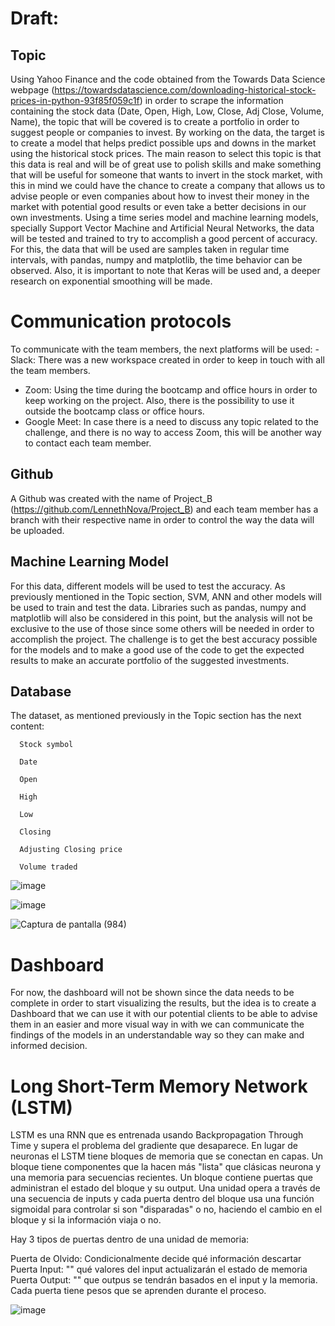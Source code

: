 # Draft:

## Topic

Using Yahoo Finance and the code obtained from the Towards Data Science webpage (https://towardsdatascience.com/downloading-historical-stock-prices-in-python-93f85f059c1f) in order to scrape the information containing the stock data (Date, Open, High, Low, Close, Adj Close, Volume, Name), the topic that will be covered is to create a portfolio in order to suggest people or companies to invest. By working on the data, the target is to create a model that helps predict possible ups and downs in the market using the historical stock prices. The main reason to select this topic is that this data is real and will be of great use to polish skills and make something that will be useful for someone that wants to invert in the stock market, with this in mind we could have the chance to create a company that allows us to advise people or even companies about how to invest their money in the market with potential good results or even take a better decisions in our own investments.
Using a time series model and machine learning models, specially Support Vector Machine and Artificial Neural Networks, the data will be tested and trained to try to accomplish a good percent of accuracy. For this, the data that will be used are samples taken in regular time intervals, with pandas, numpy and matplotlib, the time behavior can be observed. Also, it is important to note that Keras will be used and, a deeper research on exponential smoothing will be made.

# Communication protocols

To communicate with the team members, the next platforms will be used: -Slack: There was a new workspace created in order to keep in touch with all the team members.

* Zoom: Using the time during the bootcamp and office hours in order to keep working on the project. Also, there is the possibility to use it outside the bootcamp class or office 
hours.
* Google Meet: In case there is a need to discuss any topic related to the challenge, and there is no way to access Zoom, this will be another way to contact each team member.

## Github

A Github was created with the name of Project_B (https://github.com/LennethNova/Project_B) and each team member has a branch with their respective name in order to control the way the data will be uploaded.

## Machine Learning Model

For this data, different models will be used to test the accuracy. As previously mentioned in the Topic section, SVM, ANN and other models will be used to train and test the data. Libraries such as pandas, numpy and matplotlib will also be considered in this point, but the analysis will not be exclusive to the use of those since some others will be needed in order to accomplish the project. The challenge is to get the best accuracy possible for the models and to make a good use of the code to get the expected results to make an accurate portfolio of the suggested investments.

## Database

The dataset, as mentioned previously in the Topic section has the next content:

      Stock symbol
      
      Date
      
      Open
      
      High
      
      Low
      
      Closing
      
      Adjusting Closing price
      
      Volume traded

![image](https://user-images.githubusercontent.com/86340630/139751767-e636da64-2826-46b3-9ec0-83ff34d40b72.png)

![image](https://user-images.githubusercontent.com/86340630/139751786-a6049d04-c678-4ce1-bc42-96ae5e3b9d0b.png)

![Captura de pantalla (984)](https://user-images.githubusercontent.com/86340630/139752046-8a3b2bcc-87ac-42cb-a7f8-7e525a261827.png)

# Dashboard

For now, the dashboard will not be shown since the data needs to be complete in order to start visualizing the results, but the idea is to create a Dashboard that we can use it with our potential clients to be able to advise them in an easier and more visual way in with we can communicate the findings of the models in an understandable way so they can make and informed decision.


# Long Short-Term Memory Network (LSTM)

LSTM es una RNN que es entrenada usando Backpropagation Through Time y supera el problema del gradiente que desaparece. En lugar de neuronas el LSTM tiene bloques de memoria que se conectan en capas. Un bloque tiene componentes que la hacen más "lista" que clásicas neurona y una memoria para secuencias recientes. Un bloque contiene puertas que administran el estado del bloque y su output. Una unidad opera a través de una secuencia de inputs y cada puerta dentro del bloque usa una función sigmoidal para controlar si son "disparadas" o no, haciendo el cambio en el bloque y si la información viaja o no.

Hay 3 tipos de puertas dentro de una unidad de memoria:

Puerta de Olvido: Condicionalmente decide qué información descartar
Puerta Input: "" qué valores del input actualizarán el estado de memoria
Puerta Output: "" que outpus se tendrán basados en el input y la memoria.
Cada puerta tiene pesos que se aprenden durante el proceso.

![image](https://user-images.githubusercontent.com/86340630/142929530-9052af20-0f27-4bf5-abc0-817daa05b821.png)




























